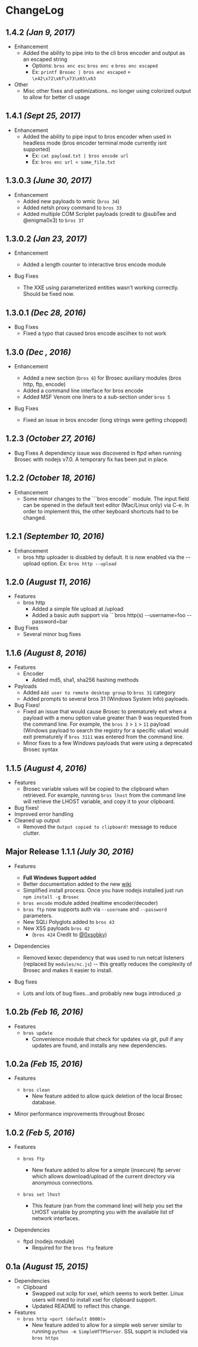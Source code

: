 # ChangeLog

## 1.4.2 _(Jan 9, 2017)_

- Enhancement
  - Added the ability to pipe into to the cli bros encoder and output as an escaped string
    - Options: ```bros enc esc``` ```bros enc e``` ```bros enc escaped```
    - Ex: ```printf Brosec | bros enc escaped``` = ```\x42\x72\x6f\x73\x65\x63```  
- Other
  - Misc other fixes and optimizations.. no longer using colorized output to allow for better cli usage

## 1.4.1 _(Sept 25, 2017)_

- Enhancement
  - Added the ability to pipe input to bros encoder when used in headless mode (bros encoder terminal mode currently isnt supported)
    - Ex: ``` cat payload.txt | bros encode url ```
    - Ex: ``` bros enc url < some_file.txt ```

## 1.3.0.3 _(June 30, 2017)_

- Enhancement
  - Added new payloads to wmic (```bros 34```)
  - Added netsh proxy command to ```bros 33```
  - Added multiple COM Scriplet payloads (credit to @subTee and @enigma0x3) to ```bros 37```

## 1.3.0.2 _(Jan 23, 2017)_

- Enhancement
  - Added a length counter to interactive bros encode module

- Bug Fixes
  - The XXE using parameterized entities wasn't working correctly. Should be fixed now.

## 1.3.0.1 _(Dec 28, 2016)_

- Bug Fixes
  - Fixed a typo that caused bros encode asciihex to not work

## 1.3.0 _(Dec , 2016)_

- Enhancement
  - Added a new section (```bros 6```) for Brosec auxiliary modules (bros http, ftp, encode)
  - Added a command line interface for bros encode
  - Added MSF Venom one liners to a sub-section under ```bros 5```

- Bug Fixes
  - Fixed an issue in bros encoder (long strings were getting chopped) 

## 1.2.3 _(October 27, 2016)_

- Bug Fixes
  A dependency issue was discovered in ftpd when running Brosec with nodejs v7.0. A temporary fix has been put in place.

## 1.2.2 _(October 18, 2016)_
- Enhancement
  - Some minor changes to the ```bros encode`` module. The input field can be opened in the default text editor (Mac/Linux only) via C-e. In order to implement this, the other keyboard shortcuts had to be changed.

## 1.2.1 _(September 10, 2016)_

- Enhancement
  - bros http uploader is disabled by default. It is now enabled via the --upload option. Ex: ```bros http --upload```

## 1.2.0 _(August 11, 2016)_
- Features
  - bros http
    - Added a simple file upload at /upload
    - Added a basic auth support via ```bros http(s) --username=foo --password=bar
- Bug Fixes
  - Several minor bug fixes

## 1.1.6 _(August 8, 2016)_
- Features
  - Encoder
    - Added md5, sha1, sha256 hashing methods
- Payloads
  - Added ```Add user to remote desktop group``` to ```bros 31``` category
  - Added prompts to several bros 31 (Windows System Info) payloads.
- Bug Fixes!
  - Fixed an issue that would cause Brosec to prematurely exit when a payload with a menu option value greater than 9 was requested from the command line. For example, the <code>bros 3</code>  > <code>1</code> > <code>11</code>  payload (Windows payload to search the registry for a specific value) would exit prematurely if <code>bros 3111</code> was entered from the command line.
  - Minor fixes to a few Windows payloads that were using a deprecated Brosec syntax

## 1.1.5 _(August 4, 2016)_
- Features
  - Brosec variable values will be copied to the clipboard when retrieved. For example, running ```bros lhost``` from the command line will retrieve the LHOST variable, and copy it to your clipboard.
- Bug fixes!
- Improved error handling
- Cleaned up output
  - Removed the ```Output copied to clipboard!``` message to reduce clutter.

## Major Release 1.1.1 _(July 30, 2016)_

- Features
  - <strong>Full Windows Support added</strong>
  - Better documentation added to the new  [wiki](https://github.com/gabemarshall/Brosec/wiki)
  - Simplified install process. Once you have nodejs installed just run ```npm install -g Brosec```
  - ```bros encode``` module added (realtime encoder/decoder)
  - ```bros ftp``` now supports auth via ```--username``` and ```--password``` parameters.
  - New SQLi Polyglots added to ```bros 43```
  - New XSS payloads ```bros 42```
    - (```bros 424``` Credit to [@0xsobky](https://github.com/0xsobky/HackVault/wiki/Unleashing-an-Ultimate-XSS-Polyglot))
- Dependencies
  - Removed kexec dependency that was used to run netcat listeners (replaced by ```modules/nc.js```) -- this greatly reduces the complexity of Brosec and makes it easier to install.


- Bug fixes
  - Lots and lots of bug fixes...and probably new bugs introduced ;p

## 1.0.2b _(Feb 16, 2016)_

- Features
    - `bros update`
        - Convenience module that check for updates via git, pull if any updates are found, and installs any new dependencies.


## 1.0.2a _(Feb 15, 2016)_

- Features
    - `bros clean`
        - New feature added to allow quick deletion of the local Brosec database.

- Minor performance improvements throughout Brosec

## 1.0.2 _(Feb 5, 2016)_

- Features
    - `bros ftp`
        - New feature added to allow for a simple (insecure) ftp server which allows download/upload of the current directory via anonymous connections.

    - `bros set lhost`
    	- This feature (ran from the command line) will help you set the LHOST variable by prompting you with the available list of network interfaces.

- Dependencies
    - ftpd (nodejs module)
        - Required for the `bros ftp` feature


## 0.1a _(August 15, 2015)_

- Dependencies
    - Clipboard
        - Swapped out xclip for xsel, which seems to work better. Linux users will need to install xsel for clipboard support.
        - Updated README to reflect this change.
- Features
    - `bros http <port (default 8000)>`
        - New feature added to allow for a simple web server similar to running `python -m SimpleHTTPServer`. SSL supprt is included via `bros https`
